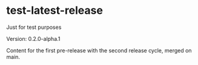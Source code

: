 # test-latest-release
Just for test purposes

Version: 0.2.0-alpha.1

Content for the first pre-release with the second release cycle, merged on main.
